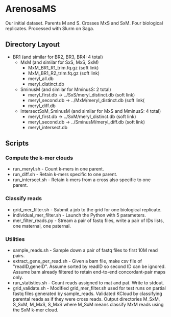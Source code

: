 # ArenosaMS
Our initial dataset. Parents M and S. Crosses MxS and SxM. Four biological replicates. Processed with Slurm on Saga.

## Directory Layout
* BR1 (and similar for BR2, BR3, BR4: 4 total)
  * MxM (and similar for SxS, MxS, SxM)
    * MxM_BR1_R1_trim.fq.gz (soft link)
    * MxM_BR1_R2_trim.fq.gz (soft link)
    * meryl_all.db
    * meryl_distinct.db
  * SminusM (and similar for MminusS: 2 total)
    * meryl_first.db -> ../SxS/meryl_distinct.db (soft link)
    * meryl_second.db -> ../MxM/meryl_distinct.db (soft link(
    * meryl_diff.db
  * IntersectSxM_SminusM (and similar for MxS and MminusS: 4 total)
    * meryl_first.db -> ../SxM/meryl_distinct.db (soft link)
    * meryl_second.db -> ../SminusM/meryl_diff.db (soft link)
    * meryl_intersect.db  

## Scripts

### Compute the k-mer clouds
* run_meryl.sh - Count k-mers in one parent.
* run_diff.sh - Retain k-mers specific to one parent.
* run_intersect.sh - Retain k-mers from a cross also specific to one parent.

### Classify reads
* grid_mer_filter.sh - Submit a job to the grid for one biological replicate.
* individual_mer_filter.sh - Launch the Python with 5 parameters.
* mer_filter_reads.py - Stream a pair of fastq files, write a pair of IDs lists, one maternal, one paternal.

### Utilities
* sample_reads.sh - Sample down a pair of fastq files to first 10M read pairs.
* extract_gene_per_read.sh - Given a bam file, make csv file of "readID,geneID". Assume sorted by readID so second ID can be ignored. Assume bam already filtered to retain end-to-end concordant-pair maps only.
* run_statistics.sh - Count reads assigned to mat and pat. Write to stdout.
* grid_validate.sh - Modified grid_mer_filter.sh used for test runs on partial fastq files generated by sample_reads. Validated KCloud by classifying parental reads as if they were cross reads. Output directories M_SxM, S_SxM, M_MxS, S_MxS where M_SxM means classify MxM reads using the SxM k-mer cloud.

